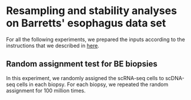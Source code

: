 # Resampling and stability analyses on Barretts' esophagus data set

For all the following experiments, we prepared the inputs according to the instructions that we described in [here](../../BE_data_analysis/README.md).

## Random assignment test for BE biopsies
In this experiment, we randomly assigned the scRNA-seq cells to scDNA-seq cells in each biopsy. For each biopsy, we repeated the random assignment for 100 million times.
